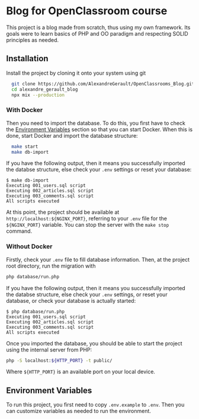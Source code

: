 
# Blog for OpenClassroom course

This project is a blog made from scratch, thus using my own framework. Its goals were to learn basics of PHP and OO
paradigm and respecting SOLID principles as needed.


## Installation


Install the project by cloning it onto your system using git

```bash
  git clone https://github.com/AlexandreGerault/OpenClassrooms_Blog.git alexandre_gerault_blog
  cd alexandre_gerault_blog
  npx mix --production
```

### With Docker

Then you need to import the database. To do this, you first have to check the [Environment Variables](#environment-variables) section so that you can start Docker. When this is done, start Docker and import the database structure:
```bash
  make start
  make db-import
```
If you have the following output, then it means you successfully imported the databse structure, else check your `.env` settings or reset your database:
```
$ make db-import
Executing 001_users.sql script
Executing 002_articles.sql script
Executing 003_comments.sql script
All scripts executed
```

At this point, the project should be available at `http://localhost:${NGINX_PORT}`, referring to your `.env` file for the `${NGINX_PORT}` variable.
You can stop the server with the `make stop` command.
### Without Docker

Firstly, check your `.env` file to fill database information. Then, at the project root directory, run the migration with
```bash
php database/run.php
```
If you have the following output, then it means you successfully imported the databse structure, else check your `.env` settings, or reset your database, or check your database is actually started:
```
$ php database/run.php
Executing 001_users.sql script
Executing 002_articles.sql script
Executing 003_comments.sql script
All scripts executed
```

Once you imported the database, you should be able to start the project using the internal server from PHP:
```bash
php -S localhost:${HTTP_PORT} -t public/
```
Where `${HTTP_PORT}` is an available port on your local device.
## Environment Variables

To run this project, you first need to copy `.env.example` to `.env`. Then you can customize variables as needed to run the environment.
  
